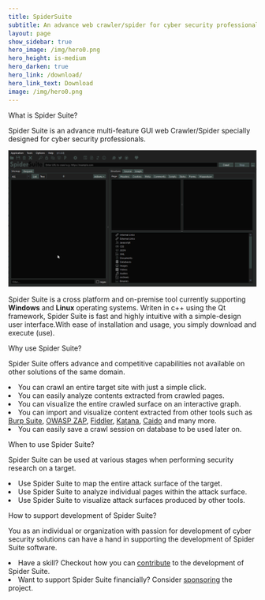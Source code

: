 ```yaml
---
title: SpiderSuite
subtitle: An advance web crawler/spider for cyber security professionals
layout: page
show_sidebar: true
hero_image: /img/hero0.png
hero_height: is-medium
hero_darken: true
hero_link: /download/
hero_link_text: Download
image: /img/hero0.png
---
```


<div class="box">
    <p class="title is-4">What is Spider Suite?</p>
    <div class="content">
    <p>
    Spider Suite is an advance multi-feature GUI web Crawler/Spider specially designed for cyber security professionals.
    </p>
    <center><img src="/img/preview.gif"></center>
    <p>
    Spider Suite is a cross platform and on-premise tool currently supporting <b>Windows</b> and <b>Linux</b> operating systems. Writen in c++ using the Qt framework, Spider Suite is fast and highly intuitive with a simple-design user interface.With ease of installation and usage, you simply download and execute (use).
    </p>
    </div>
</div>

<div class="box">
    <p class="title is-4">Why use Spider Suite?</p>
    <div class="content">
    <p>
    Spider Suite offers advance and competitive capabilities not available on other solutions of the same domain.
    <li> You can crawl an entire target site with just a simple click.</li>
    <li> You can easily analyze contents extracted from crawled pages.</li>
    <li> You can visualize the entire crawled surface on an interactive graph.</li>
    <li> You can import and visualize content extracted from other tools such as <a href="https://portswigger.net/burp">Burp Suite</a>, <a href="https://www.zaproxy.org/">OWASP ZAP</a>, <a href="https://www.telerik.com/fiddler">Fiddler</a>, <a href="https://github.com/projectdiscovery/katana">Katana</a>, <a href="https://caido.io/">Caido</a> and many more.</li>
    <li> You can easily save a crawl session on database to be used later on.</li>
    </p>
    </div>
</div>

<div class="box">
    <p class="title is-4">When to use Spider Suite?</p>
    <div class="content">
    <p>
    Spider Suite can be used at various stages when performing security research on a target.
    <li> Use Spider Suite to map the entire attack surface of the target.</li>
    <li> Use Spider Suite to analyze individual pages within the attack surface.</li>
    <li> Use Spider Suite to visualize attack surfaces produced by other tools.</li>
    </p>
    </div>
</div>

<div class="box">
    <p class="title is-4">How to support development of Spider Suite?</p>
    <div class="content">
    <p>
    You as an individual or organization with passion for development of cyber security solutions can have a hand in supporting the development of Spider Suite software.
    <li> Have a skill? Checkout how you can <a href="https://github.com/3nock/SpiderSuite/blob/main/CONTRIBUTING.md">contribute</a> to the development of Spider Suite.</li>
    <li> Want to support Spider Suite financially?  Consider <a href="/sponsor/">sponsoring</a> the project.</li>
    </p>
    </div>
</div>